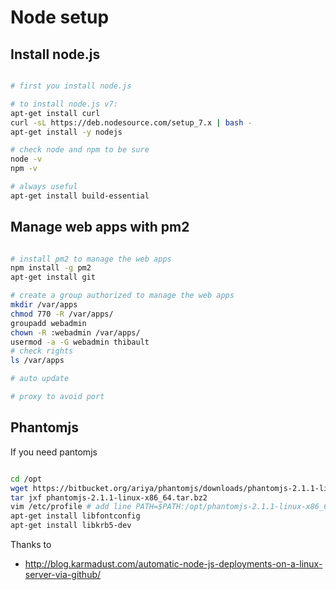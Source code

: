 # Node setup


## Install node.js

```bash

# first you install node.js

# to install node.js v7:
apt-get install curl
curl -sL https://deb.nodesource.com/setup_7.x | bash -
apt-get install -y nodejs

# check node and npm to be sure
node -v
npm -v

# always useful
apt-get install build-essential

```

## Manage web apps with pm2

```bash

# install pm2 to manage the web apps
npm install -g pm2
apt-get install git

# create a group authorized to manage the web apps
mkdir /var/apps
chmod 770 -R /var/apps/
groupadd webadmin
chown -R :webadmin /var/apps/
usermod -a -G webadmin thibault
# check rights
ls /var/apps

# auto update

# proxy to avoid port


```


## Phantomjs

If you need pantomjs

```bash

cd /opt
wget https://bitbucket.org/ariya/phantomjs/downloads/phantomjs-2.1.1-linux-x86_64.tar.bz2
tar jxf phantomjs-2.1.1-linux-x86_64.tar.bz2
vim /etc/profile # add line PATH=$PATH:/opt/phantomjs-2.1.1-linux-x86_64/bin/
apt-get install libfontconfig
apt-get install libkrb5-dev


```

Thanks to

* http://blog.karmadust.com/automatic-node-js-deployments-on-a-linux-server-via-github/
